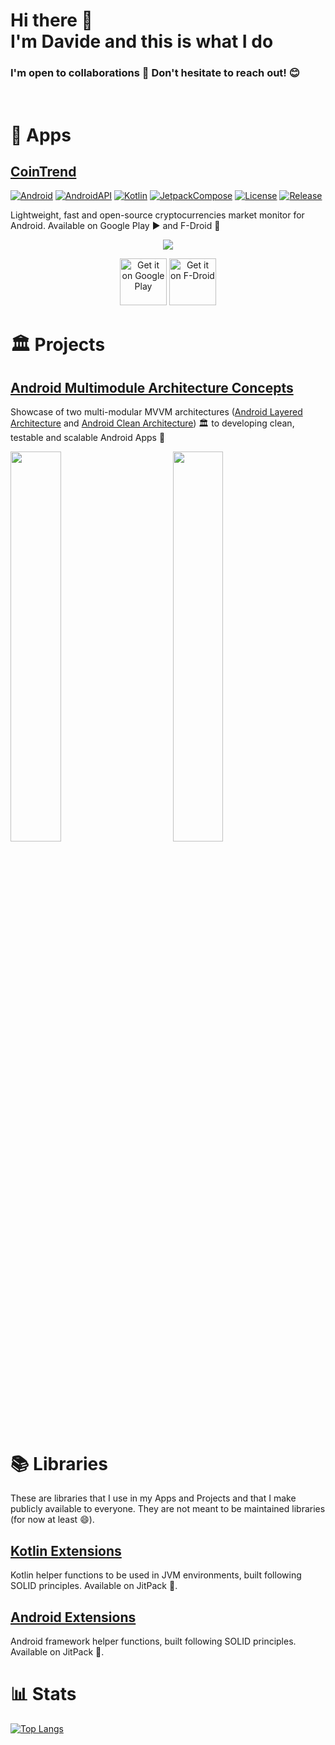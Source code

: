 <h1>Hi there 👋 <br> I'm Davide and this is what I do</h1>

<div align="left">
  <h3>I'm open to collaborations 🤝 Don't hesitate to reach out! 😊</h3>
</div>

<br>

# 📱 Apps

## [CoinTrend](https://github.com/CoinTrend)

[![Android](https://img.shields.io/badge/Android-grey?logo=android&style=flat)](https://www.android.com/)
[![AndroidAPI](https://img.shields.io/badge/API-23%2B-brightgreen.svg?style=flat)](https://www.android.com/)
[![Kotlin](https://img.shields.io/badge/kotlin-1.7.20-blue.svg?logo=kotlin)](https://kotlinlang.org)
[![JetpackCompose](https://img.shields.io/badge/Jetpack%20Compose-1.3.0-yellow)](https://developer.android.com/jetpack/compose)
[![License](https://img.shields.io/github/license/CoinTrend/CoinTrend?color=orange)](https://github.com/CoinTrend/CoinTrend/blob/develop/LICENSE)
[![Release](https://badgen.net/github/release/CoinTrend/CoinTrend?color=red)](https://github.com/CoinTrend/CoinTrend/releases)

Lightweight, fast and open-source cryptocurrencies market monitor for Android. Available on Google Play ▶️ and F-Droid 🤖

<p align="center"><img src="https://github.com/CoinTrend/CoinTrend/blob/develop/metadata/en-US/images/featureGraphic.jpg"></p>

<p align="center"> 
  <a href='https://play.google.com/store/apps/details?id=com.cointrend&pcampaignid=pcampaignidMKT-Other-global-all-co-prtnr-py-PartBadge-Mar2515-1'>
    <img alt='Get it on Google Play' src='https://play.google.com/intl/en_us/badges/static/images/badges/en_badge_web_generic.png' height=75/></a>

  <a href='https://f-droid.org/packages/com.cointrend/'>
    <img alt='Get it on F-Droid' src="https://fdroid.gitlab.io/artwork/badge/get-it-on.png" height="75"/></a>
</p>


# 🏛 Projects

## [Android Multimodule Architecture Concepts](https://github.com/davidepanidev/android-multimodule-architecture-concepts)

Showcase of two multi-modular MVVM architectures ([Android Layered Architecture](https://github.com/davidepanidev/android-multimodule-architecture-concepts/tree/layered-architecture-concept) and [Android Clean Architecture](https://github.com/davidepanidev/android-multimodule-architecture-concepts/tree/clean-architecture-concept)) 🏛 to developing clean, testable and scalable Android Apps 📱

<p float="center">

  <img src="https://github.com/davidepanidev/android-multimodule-architecture-concepts/blob/layered-architecture-concept/pictures/layered%20architecture%20-%20modules%20dependencies.png" width="40%" />
  
  <img width="10%" />
  
  <img src="https://github.com/davidepanidev/android-multimodule-architecture-concepts/blob/clean-architecture-concept/pictures/clean%20architecture%20-%20modules%20dependencies.png" width="40%" />

</p>


# 📚 Libraries

These are libraries that I use in my Apps and Projects and that I make publicly available to everyone. They are not meant to be maintained libraries (for now at least 😄).

## [Kotlin Extensions](https://github.com/davidepanidev/kotlin-extensions)

Kotlin helper functions to be used in JVM environments, built following SOLID principles. Available on JitPack 🚀.

## [Android Extensions](https://github.com/davidepanidev/android-extensions)

Android framework helper functions, built following SOLID principles. Available on JitPack 🚀.


# 📊 Stats

[![Top Langs](https://github-readme-stats.vercel.app/api/top-langs/?username=davidepanidev&layout=compact)](https://github.com/anuraghazra/github-readme-stats)





<!--
**davidepanidev/davidepanidev** is a ✨ _special_ ✨ repository because its `README.md` (this file) appears on your GitHub profile.

Here are some ideas to get you started:

- 🔭 I’m currently working on ...
- 🌱 I’m currently learning ...
- 👯 I’m looking to collaborate on ...
- 🤔 I’m looking for help with ...
- 💬 Ask me about ...
- 📫 How to reach me: ...
- 😄 Pronouns: ...
- ⚡ Fun fact: ...
-->
